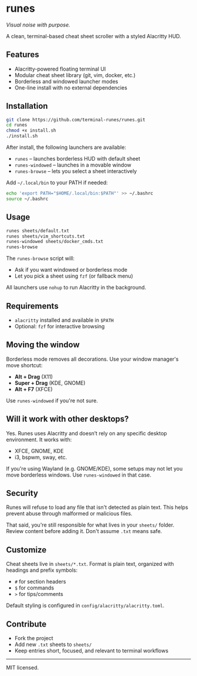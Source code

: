 # runes

*Visual noise with purpose.*

A clean, terminal-based cheat sheet scroller with a styled Alacritty HUD.

## Features

* Alacritty-powered floating terminal UI
* Modular cheat sheet library (git, vim, docker, etc.)
* Borderless and windowed launcher modes
* One-line install with no external dependencies

## Installation

```bash
git clone https://github.com/terminal-runes/runes.git
cd runes
chmod +x install.sh
./install.sh
```

After install, the following launchers are available:

* `runes` – launches borderless HUD with default sheet
* `runes-windowed` – launches in a movable window
* `runes-browse` – lets you select a sheet interactively

Add `~/.local/bin` to your PATH if needed:

```bash
echo 'export PATH="$HOME/.local/bin:$PATH"' >> ~/.bashrc
source ~/.bashrc
```

## Usage

```bash
runes sheets/default.txt
runes sheets/vim_shortcuts.txt
runes-windowed sheets/docker_cmds.txt
runes-browse
```

The `runes-browse` script will:

* Ask if you want windowed or borderless mode
* Let you pick a sheet using `fzf` (or fallback menu)

All launchers use `nohup` to run Alacritty in the background.

## Requirements

* `alacritty` installed and available in `$PATH`
* Optional: `fzf` for interactive browsing

## Moving the window

Borderless mode removes all decorations. Use your window manager's move shortcut:

* **Alt + Drag** (X11)
* **Super + Drag** (KDE, GNOME)
* **Alt + F7** (XFCE)

Use `runes-windowed` if you're not sure.

## Will it work with other desktops?

Yes. Runes uses Alacritty and doesn’t rely on any specific desktop environment. It works with:

* XFCE, GNOME, KDE
* i3, bspwm, sway, etc.

If you're using Wayland (e.g. GNOME/KDE), some setups may not let you move borderless windows. Use `runes-windowed` in that case.

## Security

Runes will refuse to load any file that isn't detected as plain text.
This helps prevent abuse through malformed or malicious files.

That said, you're still responsible for what lives in your `sheets/` folder.
Review content before adding it. Don't assume `.txt` means safe.

## Customize

Cheat sheets live in `sheets/*.txt`. Format is plain text, organized with headings and prefix symbols:

* `#` for section headers
* `$` for commands
* `>` for tips/comments

Default styling is configured in `config/alacritty/alacritty.toml`.

## Contribute

* Fork the project
* Add new `.txt` sheets to `sheets/`
* Keep entries short, focused, and relevant to terminal workflows

---

MIT licensed.
